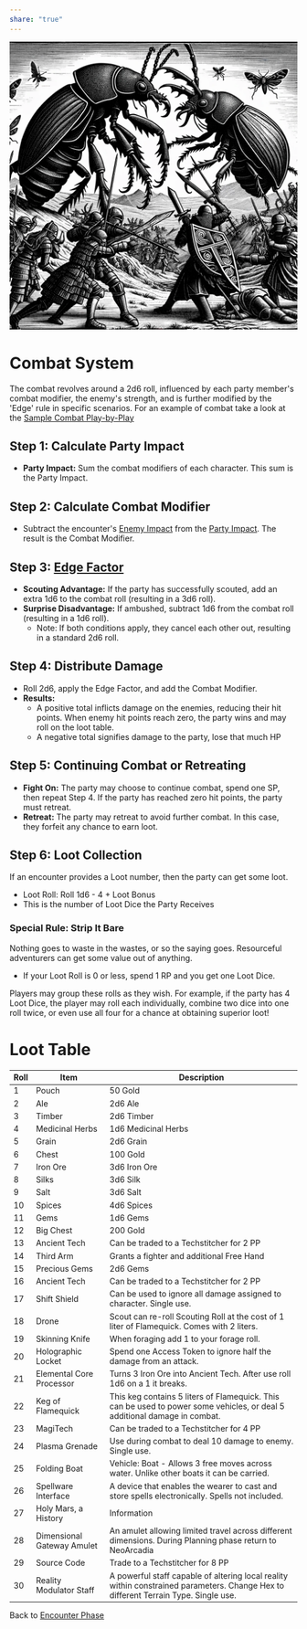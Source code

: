 ```yaml
---  
share: "true"  
---  
```

  
  
![Pasted image 20240126175728](./Pasted%20image%2020240126175728.png)  
  
# Combat System  
  
The combat revolves around a 2d6 roll, influenced by each party member's combat modifier, the enemy's strength, and is further modified by the 'Edge' rule in specific scenarios. For an example of combat take a look at the [Sample Combat Play-by-Play](./Sample%20Combat%20Play-by-Play.html)  
## **Step 1: Calculate Party Impact**  
  
- **Party Impact:** Sum the combat modifiers of each character. This sum is the Party Impact.  
  
## **Step 2: Calculate Combat Modifier**  
  
- Subtract the encounter's [Enemy Impact](./Enemy%20Impact.html) from the [Party Impact](./Party%20Impact.html). The result is the Combat Modifier.  
  
## **Step 3: [Edge Factor](./Edge%20Factor.html)**  
  
- **Scouting Advantage:** If the party has successfully scouted, add an extra 1d6 to the combat roll (resulting in a 3d6 roll).  
- **Surprise Disadvantage:** If ambushed, subtract 1d6 from the combat roll (resulting in a 1d6 roll).  
   - Note: If both conditions apply, they cancel each other out, resulting in a standard 2d6 roll.  
  
## Step 4: Distribute Damage  
  
- Roll 2d6, apply the Edge Factor, and add the Combat Modifier.  
- **Results:**   
   - A positive total inflicts damage on the enemies, reducing their hit points. When enemy hit points reach zero, the party wins and may roll on the loot table.  
   - A negative total signifies damage to the party, lose that much HP  
  
## **Step 5: Continuing Combat or Retreating**  
  
- **Fight On:** The party may choose to continue combat, spend one SP, then repeat Step 4. If the party has reached zero hit points, the party must retreat.  
- **Retreat:** The party may retreat to avoid further combat. In this case, they forfeit any chance to earn loot.  
  
## Step 6: Loot Collection  
  
If an encounter provides a Loot number, then the party can get some loot.  
  
- Loot Roll: Roll 1d6 - 4 + Loot Bonus  
- This is the number of Loot Dice the Party Receives  
  
### Special Rule: Strip It Bare  
  
Nothing goes to waste in the wastes, or so the saying goes. Resourceful adventurers can get some value out of anything.   
  
- If your Loot Roll is 0 or less, spend 1 RP and you get one Loot Dice.  
  
Players may group these rolls as they wish. For example, if the party has 4 Loot Dice, the player may roll each individually, combine two dice into one roll twice, or even use all four for a chance at obtaining superior loot!  
  
# Loot Table  
  
| Roll | Item | Description |  
| ---- | ---- | ---- |  
| 1 | Pouch | 50 Gold |  
| 2 | Ale | 2d6 Ale |  
| 3 | Timber | 2d6 Timber |  
| 4 | Medicinal Herbs | 1d6 Medicinal Herbs |  
| 5 | Grain | 2d6 Grain |  
| 6 | Chest | 100 Gold |  
| 7 | Iron Ore | 3d6 Iron Ore |  
| 8 | Silks |  3d6 Silk |  
| 9 | Salt | 3d6 Salt |  
| 10 | Spices | 4d6 Spices |  
| 11 | Gems | 1d6 Gems |  
| 12 | Big Chest | 200 Gold |  
| 13 | Ancient Tech | Can be traded to a Techstitcher for 2 PP |  
| 14 | Third Arm | Grants a fighter and additional Free Hand |  
| 15 | Precious Gems | 2d6 Gems |  
| 16 | Ancient Tech | Can be traded to a Techstitcher for 2 PP |  
| 17 | Shift Shield | Can be used to ignore all damage assigned to character. Single use. |  
| 18 | Drone | Scout can re-roll Scouting Roll at the cost of 1 liter of Flamequick. Comes with 2 liters. |  
| 19 | Skinning Knife | When foraging add 1 to your forage roll.  |  
| 20 | Holographic Locket | Spend one Access Token to ignore half the damage from an attack.  |  
| 21 | Elemental Core Processor | Turns 3 Iron Ore into Ancient Tech. After use roll 1d6 on a 1 it breaks. |  
| 22 | Keg of Flamequick | This keg contains 5 liters of Flamequick. This can be used to power some vehicles, or deal 5 additional damage in combat.  |  
| 23 | MagiTech | Can be traded to a Techstitcher for 4 PP |  
| 24 | Plasma Grenade | Use during combat to deal 10 damage to enemy. Single use. |  
| 25 | Folding Boat | Vehicle: Boat - Allows 3 free moves across water. Unlike other boats it can be carried. |  
| 26 | Spellware Interface | A device that enables the wearer to cast and store spells electronically. Spells not included. |  
| 27 | Holy Mars, a History |  Information |  
| 28 | Dimensional Gateway Amulet | An amulet allowing limited travel across different dimensions. During Planning phase return to NeoArcadia  |  
| 29 | Source Code | Trade to a Techstitcher for 8 PP |  
| 30 | Reality Modulator Staff | A powerful staff capable of altering local reality within constrained parameters. Change Hex to different Terrain Type. Single use. |  
  
Back to [Encounter Phase](./Encounter%20Phase.html)